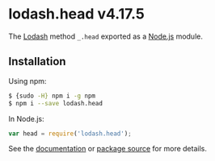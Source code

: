 # lodash.head v4.17.5

The [Lodash](https://lodash.com/) method `_.head` exported as a [Node.js](https://nodejs.org/) module.

## Installation

Using npm:
```bash
$ {sudo -H} npm i -g npm
$ npm i --save lodash.head
```

In Node.js:
```js
var head = require('lodash.head');
```

See the [documentation](https://lodash.com/docs#head) or [package source](https://github.com/lodash/lodash/blob/4.17.5-npm-packages/lodash.head) for more details.
